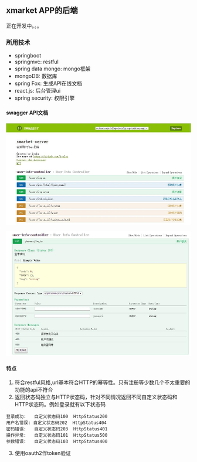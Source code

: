 ## xmarket APP的后端

正在开发中。。。

### 所用技术

- springboot
- springmvc: restful
- spring data mongo: mongo框架
- mongoDB: 数据库
- spring Fox: 生成API在线文档
- react.js: 后台管理ui
- spring security: 权限引擎

#### swagger API文档
![user](screenshot/api.jpg)

![login](screenshot/api1.jpg)


#### 特点

1. 符合restful风格,url基本符合HTTP的幂等性。只有注册等少数几个不太重要的功能的api不符合
2. 返回状态码独立与HTTP状态码，针对不同情况返回不同自定义状态码和HTTP状态码。例如登录就有以下状态码
```
登录成功:   自定义状态码100  HttpStatus200
用户名错误: 自定义状态码202  HttpStatus404
密码错误:   自定义状态码203  HttpStatus401
操作异常:   自定义状态码101  HttpStatus500
参数错误:   自定义状态码103  HttpStatus400
```
3. 使用oauth2作token验证